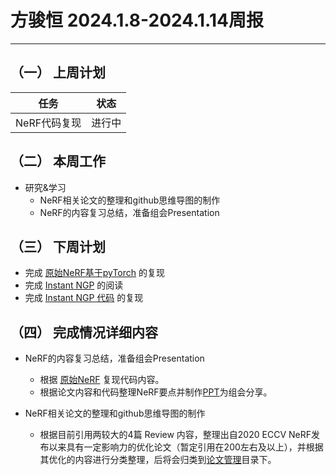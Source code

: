 # 方骏恒 2024.1.8-2024.1.14周报
--- 

## （一） 上周计划

| 任务 | 状态 |
| :----: | :----: |
| NeRF代码复现 | 进行中 |

## （二） 本周工作
* 研究&学习
  - NeRF相关论文的整理和github思维导图的制作
  - NeRF的内容复习总结，准备组会Presentation


## （三） 下周计划
* 完成 [原始NeRF基于pyTorch](<https://github.com/yenchenlin/nerf-pytorch>) 的复现
* 完成 [Instant NGP](<https://arxiv.org/abs/2201.05989>) 的阅读
* 完成 [Instant NGP 代码](<https://github.com/NVlabs/instant-ngp>) 的复现

## （四） 完成情况详细内容
* NeRF的内容复习总结，准备组会Presentation
  - 根据 [原始NeRF](https://github.com/bmild/nerf) 复现代码内容。
  - 根据论文内容和代码整理NeRF要点并制作[PPT](https://github.com/leonsylarfang/DL_StudyNote/blob/main/Weekly%20Report/files/NeRF%E5%8E%9F%E7%90%86.pptx)为组会分享。

* NeRF相关论文的整理和github思维导图的制作
  - 根据目前引用两较大的4篇 Review 内容，整理出自2020 ECCV NeRF发布以来具有一定影响力的优化论文（暂定引用在200左右及以上），并根据其优化的内容进行分类整理，后将会归类到[论文管理](/论文管理/)目录下。



